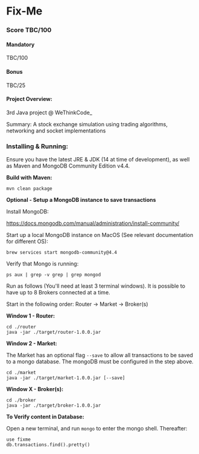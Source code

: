 # Fix-Me

### Score TBC/100
#### Mandatory
TBC/100

#### Bonus
TBC/25

#### Project Overview:
3rd Java project @ WeThinkCode_

Summary: A stock exchange simulation using trading algorithms, networking and socket implementations

### Installing & Running:
Ensure you have the latest JRE & JDK (14 at time of development), as well as Maven and MongoDB Community Edition v4.4.

**Build with Maven:**
```
mvn clean package
```

**Optional - Setup a MongoDB instance to save transactions**

Install MongoDB:

https://docs.mongodb.com/manual/administration/install-community/

Start up a local MongoDB instance on MacOS (See relevant documentation for different OS):
```
brew services start mongodb-community@4.4
```
Verify that Mongo is running:
```
ps aux | grep -v grep | grep mongod
```

Run as follows (You'll need at least 3 terminal windows). It is possible to have up to 8 Brokers connected at a time.

Start in the following order: Router -> Market -> Broker(s)

**Window 1 - Router:**
```
cd ./router
java -jar ./target/router-1.0.0.jar
```
**Window 2 - Market:**

The Market has an optional flag `--save` to allow all transactions to be saved to a mongo database. The mongoDB must be configured in the step above.
```
cd ./market
java -jar ./target/market-1.0.0.jar [--save]
```
**Window X - Broker(s):**
```
cd ./broker
java -jar ./target/broker-1.0.0.jar
```

**To Verify content in Database:**

Open a new terminal, and run `mongo` to enter the mongo shell. 
Thereafter:
```
use fixme
db.transactions.find().pretty()
```
